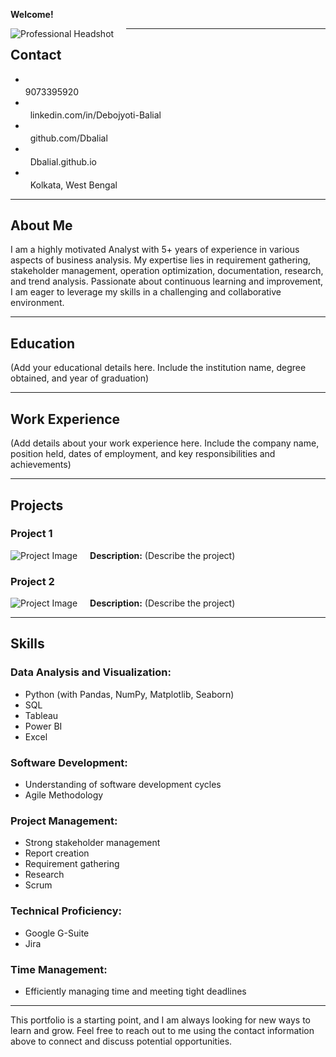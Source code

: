 **Welcome!**

<img src="#" alt="Professional Headshot" style="float: left; margin-right: 20px;" /> <!-- Replace '#' with the actual path to your image -->

---

## **Contact**

* **<img src="Images2/Phone Image.jpg" style="width: 20px; height: 20px; vertical-align: middle; margin-left: 750px;"/>**  9073395920 
* **<img src="Images2/Linkedin.png" style="width: 20px; height: 20px; vertical-align: middle; margin-left: 750px;"/>**  linkedin.com/in/Debojyoti-Balial
* **<img src="Images2/github-mark.png" style="width: 20px; height: 20px; vertical-align: middle; margin-left: 750px;"/>**  github.com/Dbalial
* **<img src="Images2/website.jfif" style="width: 20px; height: 20px; vertical-align: middle; margin-left: 750px;"/>**  Dbalial.github.io 
* **<img src="Images2/LOcation.jfif" style="width: 20px; height: 20px; vertical-align: middle; margin-left: 750px;"/>**  Kolkata, West Bengal

---

## **About Me**

I am a highly motivated Analyst with 5+ years of experience in various aspects of business analysis. My expertise lies in requirement gathering, stakeholder management, operation optimization, documentation, research, and trend analysis. Passionate about continuous learning and improvement, I am eager to leverage my skills in a challenging and collaborative environment.

---

## **Education**

(Add your educational details here. Include the institution name, degree obtained, and year of graduation)

---

## **Work Experience**

(Add details about your work experience here. Include the company name, position held, dates of employment, and key responsibilities and achievements)

---

## **Projects**

### Project 1
<img src="#" alt="Project Image" style="float: left; margin-right: 20px;" /> <!-- Replace '#' with the actual path to your image -->
**Description:** (Describe the project)

### Project 2
<img src="#" alt="Project Image" style="float: left; margin-right: 20px;" /> <!-- Replace '#' with the actual path to your image -->
**Description:** (Describe the project)

---

## **Skills**

### **Data Analysis and Visualization:**

- Python (with Pandas, NumPy, Matplotlib, Seaborn)
- SQL
- Tableau
- Power BI
- Excel

### **Software Development:**

- Understanding of software development cycles
- Agile Methodology

### **Project Management:**

- Strong stakeholder management
- Report creation
- Requirement gathering
- Research
- Scrum

### **Technical Proficiency:**

- Google G-Suite
- Jira

### **Time Management:**

- Efficiently managing time and meeting tight deadlines

---

This portfolio is a starting point, and I am always looking for new ways to learn and grow. Feel free to reach out to me using the contact information above to connect and discuss potential opportunities.
